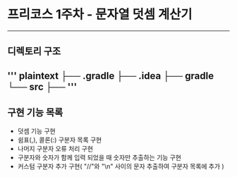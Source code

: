 # 프리코스 1주차 - 문자열 덧셈 계산기
---
## 디렉토리 구조
''' plaintext
├── .gradle
├── .idea
├── gradle
└── src
    ├──
'''
---
## 구현 기능 목록
- 덧셈 기능 구현
- 쉼표(,), 콜론(:) 구분자 목록 구현 
- 나머지 구분자 오류 처리 구현
- 구분자와 숫자가 함께 입력 되었을 때 숫자만 추출하는 기능 구현
- 커스텀 구분자 추가 구현( "//"와 "\n" 사이의 문자 추출하여 구분자 목록에 추가 )
